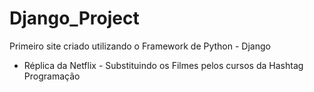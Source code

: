 # Django_Project
Primeiro site criado utilizando o Framework de Python - Django

- Réplica da Netflix - Substituindo os Filmes pelos cursos da Hashtag Programação


